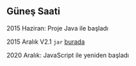 ## Güneş Saati

2015 Haziran: Proje Java ile başladı

2015 Aralık V2.1 `jar` [burada](https://github.com/maeyler/GunesSaati/blob/master/Vakit.jar?raw=true) 

2020 Aralık: JavaScript ile yeniden başladı
